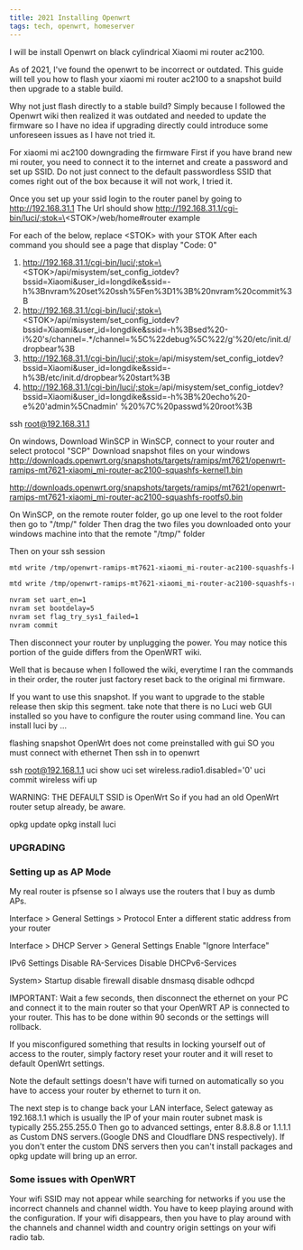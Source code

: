 ```yaml
---
title: 2021 Installing Openwrt
tags: tech, openwrt, homeserver
---
```


I will be install Openwrt on black cylindrical Xiaomi mi router ac2100.

As of 2021, I've found the openwrt to be incorrect or outdated.
This guide will tell you how to flash your xiaomi mi router ac2100 to a snapshot build then upgrade to a stable build.   

Why not just flash directly to a stable build? Simply because I followed the Openwrt wiki then realized it was outdated and needed to update the firmware so I have no idea if upgrading directly could introduce some unforeseen issues as I have not tried it.


For xiaomi mi ac2100 downgrading the firmware
First if you have brand new mi router, you need to connect it to the internet and create a password and set up SSID.
Do not just connect to the default passwordless SSID that comes right out of the box because it will not work, I tried it.

Once you set up your ssid login to the router panel by going to http://192.168.31.1
The Url should show http://192.168.31.1/cgi-bin/luci/;stok=\<STOK\>/web/home#router
example 

For each of the below, replace \<STOK\> with your STOK
After each command you should see a page that display "Code: 0"

1) http://192.168.31.1/cgi-bin/luci/;stok=\<STOK\>/api/misystem/set_config_iotdev?bssid=Xiaomi&user_id=longdike&ssid=-h%3Bnvram%20set%20ssh%5Fen%3D1%3B%20nvram%20commit%3B
2) http://192.168.31.1/cgi-bin/luci/;stok=\<STOK\>/api/misystem/set_config_iotdev?bssid=Xiaomi&user_id=longdike&ssid=-h%3Bsed%20-i%20's/channel=.*/channel=%5C%22debug%5C%22/g'%20/etc/init.d/dropbear%3B
3) http://192.168.31.1/cgi-bin/luci/;stok=<STOK>/api/misystem/set_config_iotdev?bssid=Xiaomi&user_id=longdike&ssid=-h%3B/etc/init.d/dropbear%20start%3B
4) http://192.168.31.1/cgi-bin/luci/;stok=<STOK>/api/misystem/set_config_iotdev?bssid=Xiaomi&user_id=longdike&ssid=-h%3B%20echo%20-e%20'admin%5Cnadmin' %20%7C%20passwd%20root%3B

ssh root@192.168.31.1

On windows, Download WinSCP
in WinSCP, connect to your router and select protocol "SCP"
Download snapshot files on your windows http://downloads.openwrt.org/snapshots/targets/ramips/mt7621/openwrt-ramips-mt7621-xiaomi_mi-router-ac2100-squashfs-kernel1.bin

http://downloads.openwrt.org/snapshots/targets/ramips/mt7621/openwrt-ramips-mt7621-xiaomi_mi-router-ac2100-squashfs-rootfs0.bin

On WinSCP, on the remote router folder, go up one level to the root folder then go to "/tmp/" folder 
Then drag the two files you downloaded onto your windows machine into that the remote "/tmp/" folder

Then on your ssh session

``` bash
mtd write /tmp/openwrt-ramips-mt7621-xiaomi_mi-router-ac2100-squashfs-kernel1.bin kernel1

mtd write /tmp/openwrt-ramips-mt7621-xiaomi_mi-router-ac2100-squashfs-rootfs0.bin rootfs0

nvram set uart_en=1
nvram set bootdelay=5
nvram set flag_try_sys1_failed=1
nvram commit
```

Then disconnect your router by unplugging the power.
You may notice this portion of the guide differs from the OpenWRT wiki. 

Well that is because when I followed the wiki, everytime I ran the commands in their order, the router just factory reset back to the original mi firmware.

If you want to use this snapshot. If you want to upgrade to the stable release then skip this segment. take note that there is no Luci web GUI installed so you have to configure the router using command line.
You can install luci by ...



flashing snapshot
OpenWrt does not come preinstalled with gui
SO you must connect with ethernet
Then ssh in to openwrt

ssh root@192.168.1.1
uci show
uci set wireless.radio1.disabled='0'
uci commit wireless
wifi up

WARNING: THE DEFAULT SSID is OpenWrt
So if you had an old OpenWrt router setup already, be aware.

opkg update
opkg install luci

### UPGRADING


### Setting up as AP Mode
My real router is pfsense so I always use the routers that I buy as dumb APs.

Interface > General Settings > Protocol
Enter a different static address from your router

Interface > DHCP Server > General Settings
Enable "Ignore Interface"

IPv6 Settings 
Disable RA-Services
Disable DHCPv6-Services

System> Startup
disable firewall
disable dnsmasq
disable odhcpd

IMPORTANT: Wait a few seconds, then disconnect the ethernet on your PC and connect it to the main router so that your OpenWRT AP is connected to your router.
This has to be done within 90 seconds or the settings will rollback.

If you misconfigured something that results in locking yourself out of access to the router,
simply factory reset your router and it will reset to default OpenWrt settings.

Note the default settings doesn't have wifi turned on automatically so you have to access your router by ethernet to turn it on.


The next step is to change back your LAN interface, Select gateway as 192.168.1.1 which is usually the IP of your main router
subnet mask is typically 255.255.255.0
Then go to advanced settings, 
enter 8.8.8.8 or 1.1.1.1 as Custom DNS servers.(Google DNS and Cloudflare DNS respectively). If you don't enter the custom DNS servers then you can't install packages and opkg update will bring up an error.

### Some issues with OpenWRT
Your wifi SSID may not appear while searching for networks if you use the incorrect channels and channel width.
You have to keep playing around with the configuration.
If your wifi disappears, then you have to play around with the channels and channel width and country origin settings on your wifi radio tab.
